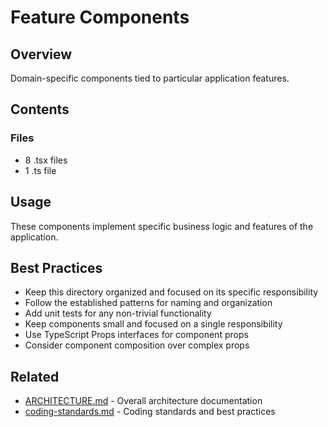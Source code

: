 # Feature Components

## Overview

Domain-specific components tied to particular application features.

## Contents



### Files

- 8 .tsx files
- 1 .ts file


## Usage

These components implement specific business logic and features of the application.

## Best Practices

- Keep this directory organized and focused on its specific responsibility
- Follow the established patterns for naming and organization
- Add unit tests for any non-trivial functionality
- Keep components small and focused on a single responsibility
- Use TypeScript Props interfaces for component props
- Consider component composition over complex props


## Related

- [ARCHITECTURE.md](/ARCHITECTURE.md) - Overall architecture documentation
- [coding-standards.md](/docs/guides/coding-standards.md) - Coding standards and best practices
